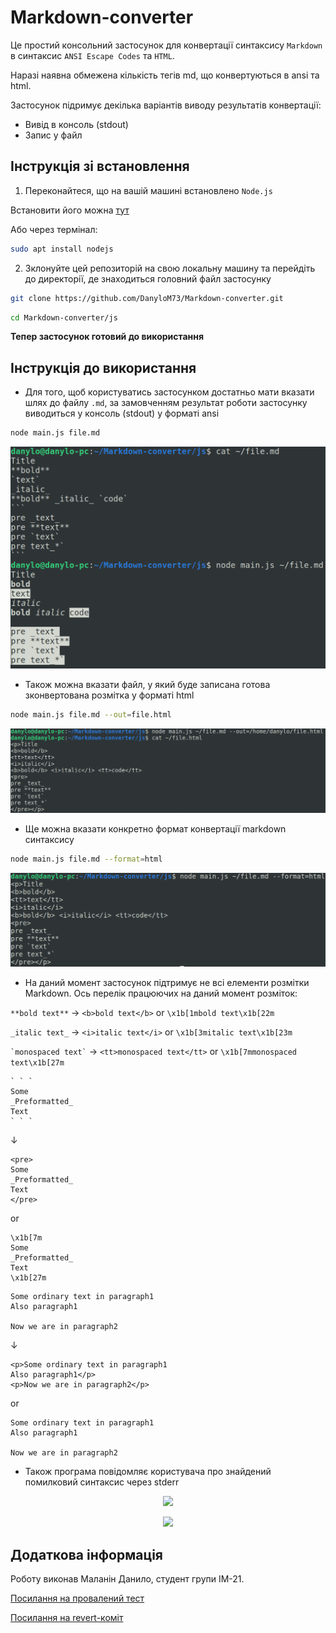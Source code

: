 # Markdown-converter

Це простий консольний застосунок для конвертації синтаксису `Markdown` в синтаксис `ANSI Escape Codes` та `HTML`. 

Наразі наявна обмежена кількість тегів md, що конвертуються в  ansi та html. 

Застосунок підримує декілька варіантів виводу результатів конвертації:

- Вивід в консоль (stdout)
- Запис у файл

## Інструкція зі встановлення

1. Переконайтеся, що на вашій машині встановлено `Node.js`

Встановити його можна [тут](https://nodejs.org/en/download)

Або через термінал:

```bash
sudo apt install nodejs
```

2. Зклонуйте цей репозиторій на свою локальну машину та перейдіть до директорії, де знаходиться головний файл застосунку

```bash
git clone https://github.com/DanyloM73/Markdown-converter.git
```

```bash
cd Markdown-converter/js
```

**Тепер застосунок готовий до використання**

## Інструкція до використання

- Для того, щоб користуватись застосунком достатньо мати вказати шлях до файлу `.md`, за замовченням результат роботи застосунку виводиться у консоль (stdout) у форматі ansi

```bash
node main.js file.md
```

<p align="center">
  <img src="./img/example01.png">
</p>

- Також можна вказати файл, у який буде записана готова зконвертована розмітка у форматі html

```bash
node main.js file.md --out=file.html
```

<p align="center">
  <img src="./img/example02.png">
</p>

- Ще можна вказати конкретно формат конвертації markdown синтаксису

```bash
node main.js file.md --format=html
```

<p align="center">
  <img src="./img/example03.png">
</p>

- На даний момент застосунок підтримує не всі елементи розмітки Markdown. Ось перелік працюючих на даний момент розміток:

```**bold text**``` → ```<b>bold text</b>``` or ```\x1b[1mbold text\x1b[22m```

```_italic text_``` → ```<i>italic text</i>``` or ```\x1b[3mitalic text\x1b[23m```

``` `monospaced text` ``` → ```<tt>monospaced text</tt>``` or ```\x1b[7mmonospaced text\x1b[27m```

```
` ` `
Some
_Preformatted_
Text
` ` `
```

↓

```
<pre>
Some
_Preformatted_
Text
</pre>
```

or

```
\x1b[7m
Some
_Preformatted_
Text
\x1b[27m
```

```
Some ordinary text in paragraph1
Also paragraph1

Now we are in paragraph2
```

↓

```
<p>Some ordinary text in paragraph1
Also paragraph1</p>
<p>Now we are in paragraph2</p>
```

or

```
Some ordinary text in paragraph1
Also paragraph1

Now we are in paragraph2
```

- Також програма повідомляє користувача про знайдений помилковий синтаксис через stderr

<p align="center">
  <img src="./img/example04.png">
</p>

<p align="center">
  <img src="./img/example05.png">
</p>

## Додаткова інформація

Роботу виконав Маланін Данило, студент групи ІМ-21.

[Посилання на провалений тест](https://github.com/DanyloM73/Markdown-converter/commit/20efc235c3e0a5bf975db39e886f90e1ca191735)

[Посилання на revert-коміт](https://github.com/DanyloM73/Markdown-converter/commit/6875fdc3157166cf8234f7dd87d779bffe166b0e)
